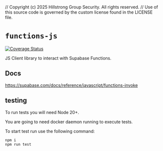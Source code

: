 // Copyright (c) 2025 Hillstrong Group Security. All rights reserved.
// Use of this source code is governed by the custom license found in the LICENSE file.

# `functions-js`

[![Coverage Status](https://coveralls.io/repos/github/supabase/functions-js/badge.svg?branch=main)](https://coveralls.io/github/supabase/functions-js?branch=main)

JS Client library to interact with Supabase Functions.

## Docs

<https://supabase.com/docs/reference/javascript/functions-invoke>

## testing

To run tests you will need Node 20+.

You are going to need docker daemon running to execute tests.

To start test run use the following command:

```sh
npm i
npm run test
```
